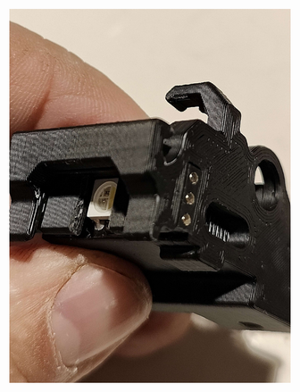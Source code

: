 
![mirror](https://github.com/CarlosRodriguess/ERCF-M/blob/main/Images/IMG20240310192923.jpg?raw=true)
